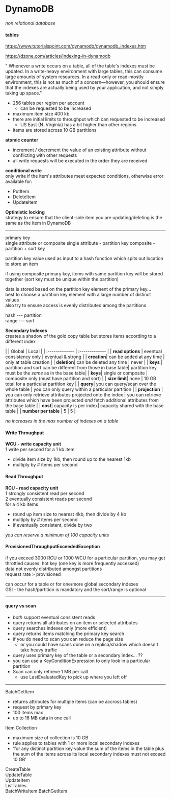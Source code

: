 # DynamoDB
*non relational database*

#### tables

https://www.tutorialspoint.com/dynamodb/dynamodb_indexes.htm  

https://dzone.com/articles/indexing-in-dynamodb

" Whenever a write occurs on a table, all of the table's indexes must be updated. In a write-heavy environment with large tables, this can consume large amounts of system resources. In a read-only or read-mostly environment, this is not as much of a concern—however, you should ensure that the indexes are actually being used by your application, and not simply taking up space."


* 256 tables per region per account
  * can be requested to be increased
* maximum item size 400 kb
* there are initial limits to throughput which can requested to be increased
  * US East (N. Virginia) has a bit higher than other regions
* items are stored across 10 GB partitions

**atomic counter**
* increment / decrement the value of an existing attribute without conflicting with other requests
* all write requests will be executed in the order they are received

**conditional write**  
only write if the item's attributes meet expected conditions, otherwise error
available for:
* PutItem
* DeleteItem
* UpdateItem

**Optimistic locking**  
strategy to ensure that the client-side item you are updating/deleting is the same as the item in DynamoDB

***
primary key  
single attribute or composite
single attribute - partition key
composite - partition + sort key

partition key value used as input to a hash function which spits out location to store an item  

if using composite primary key, items with same partition key will be stored together (sort key must be unique within the partition)

data is stored based on the partition key element of the primary key...  
best to choose a partition key element with a large number of distinct values  
also try to ensure access is evenly distributed among the partitions

hash --- partition  
range --- sort

**Secondary Indexes**  
creates a shadow of the gold copy table but stores items according to a different index

| | Global     | Local     |
| :------------- | :------------- |
| **read options** | eventual consistency only      | eventual & strong       |
| **creation**| can be added at any time | only at table creation |
| **deletion**| can be deleted any time | never |
| **keys** | partition and sort can be different from those in base table| partition key must be the *same* as in the base table|
| **keys**| single or composite | composite only (must have partition and sort) |
| **size limit**| none | 10 GB total for a particular partition key |
| **query**| you can query/scan over the whole table | you can only query within a particular partition |
| **projection** | you can only retrieve attributes projected onto the index | you can retrieve attributes which have been projected *and* fetch additional attributes from the base table |
| **cost**| capacity is per index| capacity shared with the base table |
| **number per table** | 5 | 5 |   

*no increases in the max number of indexes on a table*



#### Write Throughput
**WCU - write capacity unit**  
1 write per second for a 1 kb item

* divide item size by 1kb, then round up to the nearest 1kb
* multiply by # items per second

#### Read Throughput
**RCU - read capacity unit**  
1 strongly consistent read per second  
2 eventually consistent reads per second  
for a 4 kb items  

* round up item size to nearest 4kb, then divide by 4 kb
* multiply by # items per second
* if eventually consistent, divide by two

*you can reserve a minimum of 100 capacity units*

#### ProvisionedThroughputExceededException
if you exceed 3000 RCU or 1000 WCU for a particular partition, you may get throttled
causes:
hot key (one key is more frequently accessed)   
data not evenly distributed amongst partitions  
request rate > provisioned

can occur for a table or for one/more global secondary indexes  
GSI - the hash/partition is mandatory and the sort/range is optional  

***

#### query vs scan
* *both* support eventual consistent reads
* query returns all attributes on an item or selected attributes  
* query searches indexes only (more efficient)  
* query returns items matching the primary key search
* if you do need to scan you can reduce the page size
  * or you could have scans done on a replica/shadow which doesn't take heavy traffic
* query uses primary key of the table or a secondary index... ??
* you can use a KeyConditionExpression to only look in a particular partition  
* Scan can only retrieve 1 MB per call
  * use LastEvaluatedKey to pick up where you left off
***

BatchGetItem   
- returns attributes for multiple items (can be accross tables)  
- request by primary key
- 100 items max
- up to 16 MB data in one call

Item Collection  
- maximum size of collection is 10 GB
- rule applies to tables with 1 or more local secondary indexes
- 'for any distinct partition key value the sum of the items in the table plus the sum of the items across its local secondary indexes must not exceed 10 GB'

CreateTable  
UpdateTable  
UpdateItem  
ListTables  
BatchWriteItem
BatchGetItem
